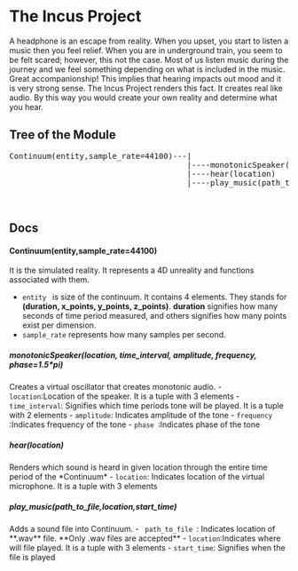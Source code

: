 # The Incus Project
   A headphone is an escape from reality. When you upset, you start to listen a music then you feel relief. When you are in underground train, you seem to be felt scared; however, this not the case. Most of us listen music during the journey and we feel something depending on what is included in the music. Great accompanionship! This implies that hearing impacts out mood and it is very strong sense. The Incus Project renders this fact. It creates real like audio. By this way you would create your own reality and determine what you hear.
## Tree of the Module
<pre>
Continuum(entity,sample_rate=44100)---|
                                      |----monotonicSpeaker(location, time_interval, amplitude, frequency, phase=1.5*pi)
                                      |----hear(location)
                                      |----play_music(path_to_file,location,start_time)


</pre>
## Docs
<h4>Continuum(entity,sample_rate=44100)</h3>
   It is the simulated reality. It represents a 4D unreality and functions associated with them. 
   
 - <code>entity </code> is size of the continuum. It contains 4 elements. They stands for **(duration, x_points, y_points, z_points)**. **duration** signifies how many seconds of time period measured, and others signifies how many points exist per dimension. 
 - <code>sample_rate</code> represents how many samples per second.
 <h5> monotonicSpeaker(location, time_interval, amplitude, frequency, phase=1.5*pi)</h5>
    Creates a virtual oscillator that creates monotonic audio.
 - <code>location</code>:Location of the speaker. It is a tuple with 3 elements
 - <code>time_interval</code>: Signifies which time periods tone will be played. It is a tuple with 2 elements
 - <code>amplitude</code>: Indicates amplitude of the tone
 - <code>frequency </code>:Indicates frequency of the tone
 - <code>phase </code>:Indicates phase of the tone

<h5>hear(location)</h5>
Renders which sound is heard in given location through the entire time period of the *Continuum*
- <code>location</code>: Indicates location of the virtual microphone. It is a tuple with 3 elements

<h5>play_music(path_to_file,location,start_time)</h5>
Adds a sound file into Continuum. 
- <code> path_to_file </code>: Indicates location of **.wav** file. **Only .wav files are accepted**
- <code>location</code>:Indicates where will file played. It is a tuple with 3 elements
- <code>start_time</code>: Signifies when the file is played
